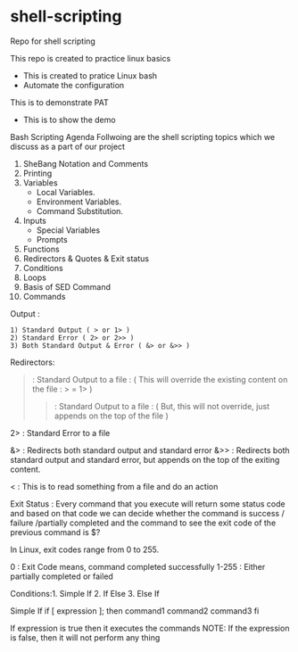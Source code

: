 # shell-scripting
Repo for shell scripting

This repo is created to practice linux basics 
* This is created to pratice Linux bash
* Automate the configuration  

This is to demonstrate PAT
* This is to show the demo 

Bash Scripting Agenda
 Follwoing are the shell scripting topics which we discuss as a part of our project

1. SheBang Notation and Comments
2. Printing
3. Variables
    - Local Variables.
    - Environment Variables.
    - Command Substitution.
4. Inputs
    - Special Variables
    - Prompts
5. Functions
6. Redirectors & Quotes & Exit status 
7. Conditions
8. Loops
9. Basis of SED Command
10. Commands

Output :


    1) Standard Output ( > or 1> )
    2) Standard Error ( 2> or 2>> ) 
    3) Both Standard Output & Error ( &> or &>> )

Redirectors:
  >   : Standard Output to a file : ( This will override the existing content on the file : > = 1> )
>>  : Standard Output to a file : ( But, this will not override, just appends on the top of the file )

2>  : Standard Error to a file  

&>  : Redirects both standard output and standard error
&>> : Redirects both standard output and standard error, but appends on the top of the exiting content.

<   : This is to read something from a file and do an action


Exit Status : Every command that you execute will return some status code and based on that code we can decide whether the command is success / failure /partially completed and the command to see the exit code of the previous command is $?


In Linux, exit codes range from 0 to 255.

0      : Exit Code means, command completed successfully
1-255  : Either partially completed or failed 


Conditions:1. Simple If
2. If Else 
3. Else If

Simple If
    if [ expression ]; then
        command1
        command2
        command3
    fi 
    
If expression is true then it executes the commands
NOTE: If the expression is false, then it will not perform any thing
   
  